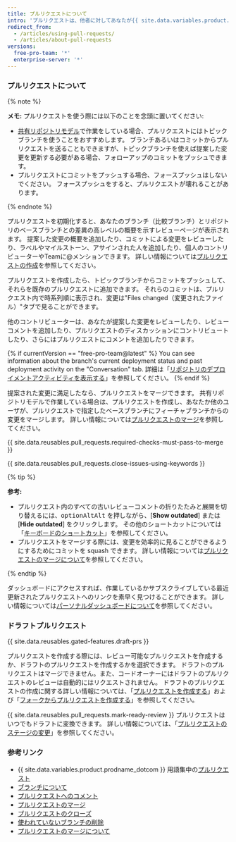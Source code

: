 ```yaml
---
title: プルリクエストについて
intro: 'プルリクエストは、他者に対してあなたが{{ site.data.variables.product.product_name }}上のリポジトリ内のブランチにプッシュした変更について知らせます。 プルリクエストがオープンされると、変更がベースブランチにマージされる前に、可能性のある変更についてコラボレーターと議論し、レビューでき、フォローアップのコメントを追加できます。'
redirect_from:
  - /articles/using-pull-requests/
  - /articles/about-pull-requests
versions:
  free-pro-team: '*'
  enterprise-server: '*'
---
```


### プルリクエストについて

{% note %}

**メモ:** プルリクエストを使う際には以下のことを念頭に置いてください:
* [共有リポジトリモデル](/articles/about-collaborative-development-models)で作業をしている場合、プルリクエストにはトピックブランチを使うことをおすすめします。 ブランチあるいはコミットからプルリクエストを送ることもできますが、トピックブランチを使えば提案した変更を更新する必要がある場合、フォローアップのコミットをプッシュできます。
* プルリクエストにコミットをプッシュする場合、フォースプッシュはしないでください。 フォースプッシュをすると、プルリクエストが壊れることがあります。

{% endnote %}

プルリクエストを初期化すると、あなたのブランチ（比較ブランチ）とリポジトリのベースブランチとの差異の高レベルの概要を示すレビューページが表示されます。 提案した変更の概要を追加したり、コミットによる変更をレビューしたり、ラベルやマイルストーン、アサインされた人を追加したり、個人のコントリビューターやTeamに@メンションできます。 詳しい情報については[プルリクエストの作成](/articles/creating-a-pull-request)を参照してください。

プルリクエストを作成したら、トピックブランチからコミットをプッシュして、それらを既存のプルリクエストに追加できます。 それらのコミットは、プルリクエスト内で時系列順に表示され、変更は"Files changed（変更されたファイル）"タブで見ることができます。

他のコントリビューターは、あなたが提案した変更をレビューしたり、レビューコメントを追加したり、プルリクエストのディスカッションにコントリビュートしたり、さらにはプルリクエストにコメントを追加したりできます。

{% if currentVersion == "free-pro-team@latest" %}
You can see information about the branch's current deployment status and past deployment activity on the "Conversation" tab. 詳細は「[リポジトリのデプロイメントアクティビティを表示する](/articles/viewing-deployment-activity-for-your-repository)」を参照してください。
{% endif %}

提案された変更に満足したなら、プルリクエストをマージできます。 共有リポジトリモデルで作業している場合は、プルリクエストを作成し、あなたか他のユーザが、プルリクエストで指定したベースブランチにフィーチャブランチからの変更をマージします。 詳しい情報については[プルリクエストのマージ](/articles/merging-a-pull-request)を参照してください。

{{ site.data.reusables.pull_requests.required-checks-must-pass-to-merge }}

{{ site.data.reusables.pull_requests.close-issues-using-keywords }}

{% tip %}

**参考:**
- プルリクエスト内のすべての古いレビューコメントの折りたたみと展開を切り替えるには、<span class="platform-mac"><kbd>option</kbd></span><span class="platform-linux"><kbd>Alt</kbd></span><span class="platform-windows"><kbd>Alt</kbd></span> を押しながら、[**Show outdated**] または [**Hide outdated**] をクリックします。 その他のショートカットについては「[キーボードのショートカット](/articles/keyboard-shortcuts)」を参照してください。
- プルリクエストをマージする際には、変更を効率的に見ることができるようにするためにコミットを squash できます。 詳しい情報については[プルリクエストのマージについて](/articles/about-pull-request-merges)を参照してください。

{% endtip %}

ダッシュボードにアクセスすれば、作業しているかサブスクライブしている最近更新されたプルリクエストへのリンクを素早く見つけることができます。 詳しい情報については[パーソナルダッシュボードについて](/articles/about-your-personal-dashboard)を参照してください。

### ドラフトプルリクエスト

{{ site.data.reusables.gated-features.draft-prs }}

プルリクエストを作成する際には、レビュー可能なプルリクエストを作成するか、ドラフトのプルリクエストを作成するかを選択できます。 ドラフトのプルリクエストはマージできません。また、コードオーナーにはドラフトのプルリクエストのレビューは自動的にはリクエストされません。 ドラフトのプルリクエストの作成に関する詳しい情報については、「[プルリクエストを作成する](/articles/creating-a-pull-request)」および「[フォークからプルリクエストを作成する](/articles/creating-a-pull-request-from-a-fork)」を参照してください。

{{ site.data.reusables.pull_requests.mark-ready-review }} プルリクエストはいつでもドラフトに変換できます。 詳しい情報については、「[プルリクエストのステージの変更](/articles/changing-the-stage-of-a-pull-request)」を参照してください。

### 参考リンク

- {{ site.data.variables.product.prodname_dotcom }} 用語集中の[プルリクエスト](/articles/github-glossary/#pull-request)
- [ブランチについて](/articles/about-branches)
- [プルリクエストへのコメント](/articles/commenting-on-a-pull-request)
- [プルリクエストのマージ](/articles/merging-a-pull-request)
- [プルリクエストのクローズ](/articles/closing-a-pull-request)
- [使われていないブランチの削除](/articles/deleting-unused-branches)
- [プルリクエストのマージについて](/articles/about-pull-request-merges)
